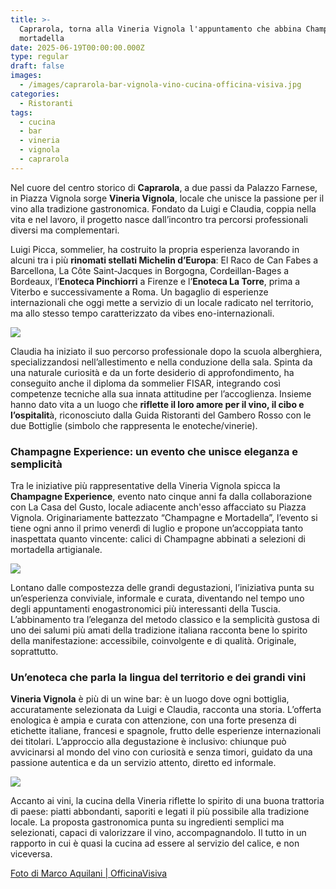 ```yaml
---
title: >-
  Caprarola, torna alla Vineria Vignola l'appuntamento che abbina Champagne e
  mortadella
date: 2025-06-19T00:00:00.000Z
type: regular
draft: false
images:
  - /images/caprarola-bar-vignola-vino-cucina-officina-visiva.jpg
categories:
  - Ristoranti
tags:
  - cucina
  - bar
  - vineria
  - vignola
  - caprarola
---
```


Nel cuore del centro storico di **Caprarola**, a due passi da Palazzo Farnese, in Piazza Vignola sorge **Vineria Vignola**, locale che unisce la passione per il vino alla tradizione gastronomica. Fondato da Luigi e Claudia, coppia nella vita e nel lavoro, il progetto nasce dall’incontro tra percorsi professionali diversi ma complementari.

Luigi Picca, sommelier, ha costruito la propria esperienza lavorando in alcuni tra i più **rinomati stellati Michelin d’Europa**: El Raco de Can Fabes a Barcellona, La Côte Saint-Jacques in Borgogna, Cordeillan-Bages a Bordeaux, l’**Enoteca Pinchiorri** a Firenze e l’**Enoteca La Torre**, prima a Viterbo e successivamente a Roma. Un bagaglio di esperienze internazionali che oggi mette a servizio di un locale radicato nel territorio, ma allo stesso tempo caratterizzato da vibes eno-internazionali.

![](/images/officina-visiva-caprarola-bar-vignola.jpg)

Claudia ha iniziato il suo percorso professionale dopo la scuola alberghiera, specializzandosi nell’allestimento e nella conduzione della sala. Spinta da una naturale curiosità e da un forte desiderio di approfondimento, ha conseguito anche il diploma da sommelier FISAR, integrando così competenze tecniche alla sua innata attitudine per l’accoglienza. Insieme hanno dato vita a un luogo che **riflette il loro amore per il vino, il cibo e l’ospitalit**à, riconosciuto dalla Guida Ristoranti del Gambero Rosso con le due Bottiglie (simbolo che rappresenta le enoteche/vinerie).

### Champagne Experience: un evento che unisce eleganza e semplicità

Tra le iniziative più rappresentative della Vineria Vignola spicca la **Champagne Experience**, evento nato cinque anni fa dalla collaborazione con La Casa del Gusto, locale adiacente anch'esso affacciato su Piazza Vignola. Originariamente battezzato “Champagne e Mortadella”, l’evento si tiene ogni anno il primo venerdì di luglio e propone un’accoppiata tanto inaspettata quanto vincente: calici di Champagne abbinati a selezioni di mortadella artigianale.

![](</images/champagne experience.jpg>)

Lontano dalle compostezza delle grandi degustazioni, l’iniziativa punta su un’esperienza conviviale, informale e curata, diventando nel tempo uno degli appuntamenti enogastronomici più interessanti della Tuscia. L’abbinamento tra l’eleganza del metodo classico e la semplicità gustosa di uno dei salumi più amati della tradizione italiana racconta bene lo spirito della manifestazione: accessibile, coinvolgente e di qualità. Originale, soprattutto.

### Un’enoteca che parla la lingua del territorio e dei grandi vini

**Vineria Vignola** è più di un wine bar: è un luogo dove ogni bottiglia, accuratamente selezionata da Luigi e Claudia, racconta una storia. L’offerta enologica è ampia e curata con attenzione, con una forte presenza di etichette italiane, francesi e spagnole, frutto delle esperienze internazionali dei titolari. L’approccio alla degustazione è inclusivo: chiunque può avvicinarsi al mondo del vino con curiosità e senza timori, guidato da una passione autentica e da un servizio attento, diretto ed informale.

![](/images/officina-visiva-caprarola-bar-vingnola-vino.jpg)

Accanto ai vini, la cucina della Vineria riflette lo spirito di una buona trattoria di paese: piatti abbondanti, saporiti e legati il più possibile alla tradizione locale. La proposta gastronomica punta su ingredienti semplici ma selezionati, capaci di valorizzare il vino, accompagnandolo. Il tutto in un rapporto in cui è quasi la cucina ad essere al servizio del calice, e non viceversa.

[Foto di Marco Aquilani | OfficinaVisiva](https://www.officinavisiva.it)

